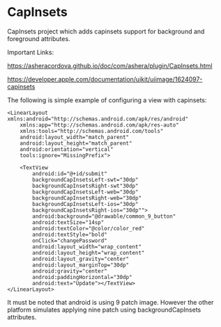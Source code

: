 # CapInsets

CapInsets project which adds capinsets support for background and foreground attributes.

Important Links:

https://asheracordova.github.io/doc/com/ashera/plugin/CapInsets.html

https://developer.apple.com/documentation/uikit/uiimage/1624097-capinsets

The following is simple example of configuring a view with capinsets:
```
<LinearLayout xmlns:android="http://schemas.android.com/apk/res/android"
    xmlns:app="http://schemas.android.com/apk/res-auto"
    xmlns:tools="http://schemas.android.com/tools"
    android:layout_width="match_parent"
    android:layout_height="match_parent"
    android:orientation="vertical"
    tools:ignore="MissingPrefix">

    <TextView
        android:id="@+id/submit"
        backgroundCapInsetsLeft-swt="30dp"
        backgroundCapInsetsRight-swt"30dp"
        backgroundCapInsetsLeft-web="30dp"
        backgroundCapInsetsRight-web="30dp"
        backgroundCapInsetsLeft-ios="30dp"
        backgroundCapInsetsRight-ios="30dp"">
        android:background="@drawable/common_9_button"
        android:textSize="14sp"
        android:textColor="@color/color_red"
        android:textStyle="bold"
        onClick="changePassword"
        android:layout_width="wrap_content"
        android:layout_height="wrap_content"
        android:layout_gravity="center"
        android:layout_marginTop="30dp"
        android:gravity="center"
        android:paddingHorizontal="30dp"
        android:text="Update"></TextView>
</LinearLayout>
```

It must be noted that android is using 9 patch image. However the other platform simulates applying nine patch using backgroundCapInsets attributes.
